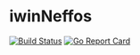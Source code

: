 # iwinNeffos <img src="https://dev.iwin.ir/assets/img/logo_w.svg" width="10" height="10" />

[![Build Status](https://travis-ci.org/majidbigdeli/iwinNeffos.svg?branch=master)](https://travis-ci.org/majidbigdeli/iwinNeffos)
[![Go Report Card](https://goreportcard.com/badge/github.com/majidbigdeli/iwinNeffos)](https://goreportcard.com/report/github.com/majidbigdeli/iwinNeffos)

